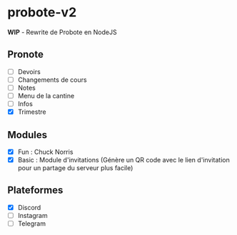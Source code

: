 # probote-v2
**WIP** - Rewrite de Probote en NodeJS

## Pronote
- [ ] Devoirs
- [ ] Changements de cours
- [ ] Notes
- [ ] Menu de la cantine
- [ ] Infos
- [X] Trimestre

## Modules
- [X] Fun : Chuck Norris
- [X] Basic : Module d'invitations
        (Génère un QR code avec le lien d'invitation pour un partage du serveur plus facile)

## Plateformes
- [X] Discord
- [ ] Instagram
- [ ] Telegram
